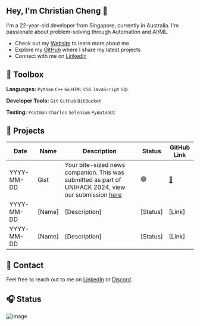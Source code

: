 ## Hey, I'm Christian Cheng 👋</h1>

I'm a 22-year-old developer from Singapore, currently in Australia. I'm passionate about problem-solving through Automation and AI/ML.

- Check out my [Website](https://christiancheng15.github.io/) to learn more about me
- Explore my [GitHub](https://github.com/christiancheng15) where I share my latest projects
- Connect with me on [LinkedIn](https://www.linkedin.com/in/christiancheng15/)

## 🧰 Toolbox

**Languages:** `Python` `C++` `Go` `HTML` `CSS` `JavaScript` `SQL`

**Developer Tools:** `Git` `GitHub` `BitBucket`

**Testing:** `Postman` `Charles` `Selenium` `PyAutoGUI`

## 🚧 Projects

| Date       | Name       | Description | Status | GitHub Link |
|------------|------------|-------------|--------|------|
| YYYY-MM-DD | Gist     | Your bite-sized news companion. This was submitted as part of UNIHACK 2024, view our submission [here](https://devpost.com/software/gist-ryfdhn) | 🟢 | [🔗](https://github.com/christiancheng15/UNIHACK-2024) |
| YYYY-MM-DD | [Name]     | [Description] | [Status] | [Link] |
| YYYY-MM-DD | [Name]     | [Description] | [Status] | [Link] |

## 💬 Contact

Feel free to reach out to me on [LinkedIn](https://www.linkedin.com/in/christiancheng15/) or [Discord](https://discordapp.com/users/910033554644295750).

## 🎧 Status

![image](https://discord-readme-badge.vercel.app/api?id=910033554644295750)
